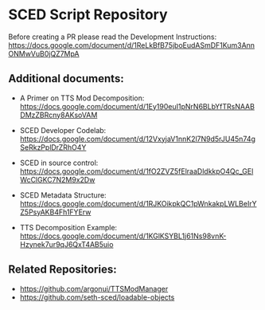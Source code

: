 # SCED Script Repository

Before creating a PR please read the Development Instructions:
https://docs.google.com/document/d/1ReLkBfB75jboEudASmDF1Kum3AnnONMwVuB0jQZ7MpA


## Additional documents:
- A Primer on TTS Mod Decomposition: https://docs.google.com/document/d/1Ey190euI1pNrN6BLbYfTRsNAABDMzZBRcny8AKsoVAM
- SCED Developer Codelab: https://docs.google.com/document/d/12VxyjaV1nnK2l7N9d5rJU45n74gSeRkzPplDrZRhO4Y

- SCED in source control: https://docs.google.com/document/d/1fO2ZVZ5fElraaDldkkpO4Qc_GElWcClGKC7N2M9x2Dw
- SCED Metadata Structure: https://docs.google.com/document/d/1RJKOikpkQC1pWnkakpLWLBeIrYZ5PsyAKB4Fh1FYErw
- TTS Decomposition Example: https://docs.google.com/document/d/1KGlKSYBL1j61Ns98vnK-Hzynek7ur9qJ6QxT4AB5uio

## Related Repositories:
- https://github.com/argonui/TTSModManager
- https://github.com/seth-sced/loadable-objects
